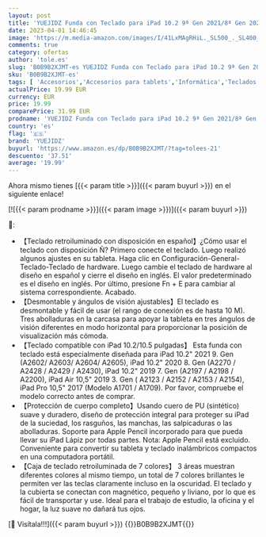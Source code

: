 ```yaml
---
layout: post
title: 'YUEJIDZ Funda con Teclado para iPad 10.2 9ª Gen 2021/8ª Gen 2020/7ª Gen 2019 Español Ñ Retroiluminados Teclado Inalámbrico Desmontable Teclado con Funda Protector para iPad Air 3  iPad Pro 10.5 Negro'
date: 2023-04-01 14:46:45
image: 'https://m.media-amazon.com/images/I/41LxMAgRHiL._SL500_._SL400_.jpg'
comments: true
category: ofertas
author: 'tole.es'
slug: 'B0B9B2XJMT-es YUEJIDZ Funda con Teclado para iPad 10.2 9ª Gen 2021/8ª...'
sku: 'B0B9B2XJMT-es'
tags: [ 'Accesorios','Accesorios para tablets','Informática','Teclados para tablets','ipad','yuejidz','🇪🇸', ]
actualPrice: 19.99 EUR
currency: EUR
price: 19.99
comparePrice: 31.99 EUR
prodname: 'YUEJIDZ Funda con Teclado para iPad 10.2 9ª Gen 2021/8ª Gen 2020/7ª Gen 2019 Español Ñ Retroiluminados Teclado Inalámbrico Desmontable Teclado con Funda Protector para iPad Air 3  iPad Pro 10.5 Negro'
country: 'es'
flag: '🇪🇸'
brand: 'YUEJIDZ'
buyurl: 'https://www.amazon.es/dp/B0B9B2XJMT/?tag=tolees-21'
descuento: '37.51'
average: '19.99'
---
```


Ahora mismo tienes [{{< param title >}}]({{< param buyurl >}}) en el siguiente enlace!

[![{{< param prodname >}}]({{< param image >}})]({{< param buyurl >}})

🔎:

- 【Teclado retroiluminado con disposición en español】¿Cómo usar el teclado con disposición Ñ? Primero conecte el teclado. Luego realizó algunos ajustes en su tableta. Haga clic en Configuración-General-Teclado-Teclado de hardware. Luego cambie el teclado de hardware al diseño en español y cierre el diseño en inglés. El valor predeterminado es el diseño en inglés. Por último, presione Fn + E para cambiar al sistema correspondiente. Acabado.
- 【Desmontable y ángulos de visión ajustables】El teclado es desmontable y fácil de usar (el rango de conexión es de hasta 10 M). Tres abolladuras en la carcasa para apoyar la tableta en tres ángulos de visión diferentes en modo horizontal para proporcionar la posición de visualización más cómoda.
- 【Teclado compatible con iPad 10.2/10.5 pulgadas】 Esta funda con teclado está especialmente diseñada para iPad 10.2" 2021 9. Gen (A2602/ A2603/ A2604/ A2605), iPad 10.2" 2020 8. Gen (A2270 / A2428 / A2429 / A2430), iPad 10.2" 2019 7. Gen (A2197 / A2198 / A2200), iPad Air 10,5" 2019 3. Gen ( A2123 / A2152 / A2153 / A2154), iPad Pro 10,5" 2017 (Modelo A1701 / A1709). Por favor, compruebe el modelo correcto antes de comprar.
- 【Protección de cuerpo completo】Usando cuero de PU (sintético) suave y duradero, diseño de protección integral para proteger su iPad de la suciedad, los rasguños, las manchas, las salpicaduras o las abolladuras. Soporte para Apple Pencil incorporado para que pueda llevar su iPad Lápiz por todas partes. Nota: Apple Pencil está excluido. Conveniente para convertir su tableta y teclado inalámbricos compactos en una computadora portátil.
- 【Caja de teclado retroiluminada de 7 colores】 3 áreas muestran diferentes colores al mismo tiempo, un total de 7 colores brillantes le permiten ver las teclas claramente incluso en la oscuridad. El teclado y la cubierta se conectan con magnético, pequeño y liviano, por lo que es fácil de transportar y use. Ideal para el trabajo de estudio, la oficina y el hogar, la luz suave no dañará tus ojos.

[🛒 Visítala!!!]({{< param buyurl >}})
{{<world>}}B0B9B2XJMT{{</world>}}
